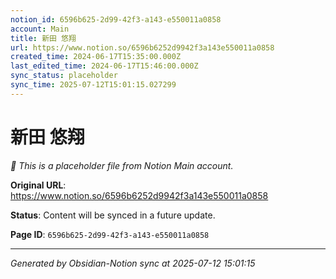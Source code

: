 ```yaml
---
notion_id: 6596b625-2d99-42f3-a143-e550011a0858
account: Main
title: 新田 悠翔
url: https://www.notion.so/6596b6252d9942f3a143e550011a0858
created_time: 2024-06-17T15:35:00.000Z
last_edited_time: 2024-06-17T15:46:00.000Z
sync_status: placeholder
sync_time: 2025-07-12T15:01:15.027299
---
```


# 新田 悠翔

*🔄 This is a placeholder file from Notion Main account.*

**Original URL**: https://www.notion.so/6596b6252d9942f3a143e550011a0858

**Status**: Content will be synced in a future update.

**Page ID**: `6596b625-2d99-42f3-a143-e550011a0858`

---

*Generated by Obsidian-Notion sync at 2025-07-12 15:01:15*
